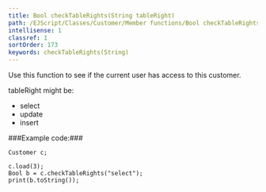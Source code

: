 ```yaml
---
title: Bool checkTableRights(String tableRight)
path: /EJScript/Classes/Customer/Member functions/Bool checkTableRights(String tableRight)
intellisense: 1
classref: 1
sortOrder: 173
keywords: checkTableRights(String)
---
```


Use this function to see if the current user has access to this customer.

tableRight might be:


- select
- update
- insert




###Example code:###


    Customer c;
    
    c.load(3);
    Bool b = c.checkTableRights("select");
    print(b.toString());


